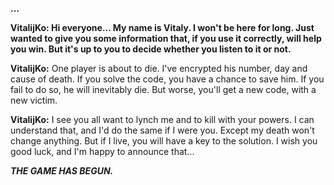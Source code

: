 **...**

**VitalijKo: Hi everyone... My name is Vitaly. I won't be here for long. Just wanted to give you some information that, if you use it correctly, will help you win. But it's up to you to decide whether you listen to it or not.**

**VitalijKo:** One player is about to die. I've encrypted his number, day and cause of death. If you solve the code, you have a chance to save him. If you fail to do so, he will inevitably die. But worse, you'll get a new code, with a new victim.

**VitalijKo:** I see you all want to lynch me and to kill with your powers. I can understand that, and I'd do the same if I were you. Except my death won't change anything. But if I live, you will have a key to the solution. I wish you good luck, and I'm happy to announce that...

***THE GAME HAS BEGUN.***